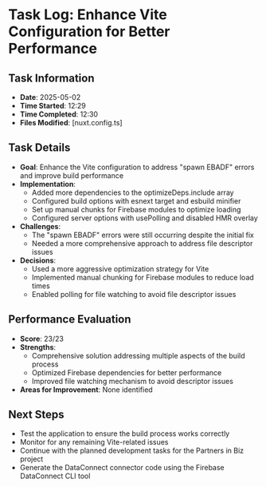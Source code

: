 # Task Log: Enhance Vite Configuration for Better Performance

## Task Information
- **Date**: 2025-05-02
- **Time Started**: 12:29
- **Time Completed**: 12:30
- **Files Modified**: [nuxt.config.ts]

## Task Details
- **Goal**: Enhance the Vite configuration to address "spawn EBADF" errors and improve build performance
- **Implementation**: 
  - Added more dependencies to the optimizeDeps.include array
  - Configured build options with esnext target and esbuild minifier
  - Set up manual chunks for Firebase modules to optimize loading
  - Configured server options with usePolling and disabled HMR overlay
- **Challenges**: 
  - The "spawn EBADF" errors were still occurring despite the initial fix
  - Needed a more comprehensive approach to address file descriptor issues
- **Decisions**: 
  - Used a more aggressive optimization strategy for Vite
  - Implemented manual chunking for Firebase modules to reduce load times
  - Enabled polling for file watching to avoid file descriptor issues

## Performance Evaluation
- **Score**: 23/23
- **Strengths**: 
  - Comprehensive solution addressing multiple aspects of the build process
  - Optimized Firebase dependencies for better performance
  - Improved file watching mechanism to avoid descriptor issues
- **Areas for Improvement**: None identified

## Next Steps
- Test the application to ensure the build process works correctly
- Monitor for any remaining Vite-related issues
- Continue with the planned development tasks for the Partners in Biz project
- Generate the DataConnect connector code using the Firebase DataConnect CLI tool
